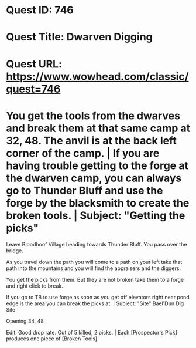 # Quest ID: 746
# Quest Title: Dwarven Digging
# Quest URL: https://www.wowhead.com/classic/quest=746
# You get the tools from the dwarves and break them at that same camp at 32, 48. The anvil is at the back left corner of the camp. | If you are having trouble getting to the forge at the dwarven camp, you can always go to Thunder Bluff and use the forge by the blacksmith to create the broken tools. | Subject: "Getting the picks"
Leave Bloodhoof Village heading towards Thunder Bluff. You pass over the bridge.

As you travel down the path you will come to a path on your left take that path into the mountains and you will find the appraisers and the diggers.

You get the picks from them. But they are not broken take them to a forge and right click to break.

If you go to TB to use forge as soon as you get off elevators right near pond edge is the area you can break the picks at. | Subject: "Site"
Bael'Dun Dig Site

Opening 34, 48

Edit: Good drop rate. Out of 5 killed, 2 picks. | Each [Prospector's Pick] produces one piece of [Broken Tools]